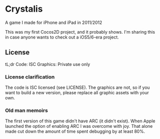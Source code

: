 Crystalis
===========

A game I made for iPhone and iPad in 2011/2012

This was my first Cocos2D project, and it probably shows. 
I'm sharing this in case anyone wants to check out 
a iOS5/6-era project. 

## License

tL;dr Code: ISC Graphics: Private use only

### License clarification

The code is ISC licensed (see LICENSE). The graphics are not, so if you
want to build a new version, please replace all graphic 
assets with your own.

### Old man memoirs

The first version of this game didn't have ARC (it didn't
exist). When Apple launched the option of enabling ARC I was
overcome with joy. That alone made cut down the amount
of time spent debugging by at least 80%. 
